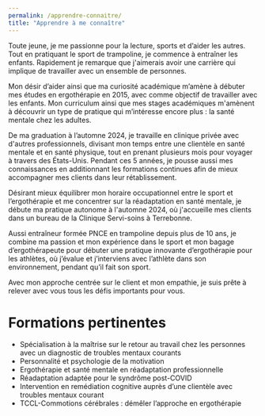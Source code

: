 ```yaml
---
permalink: /apprendre-connaitre/
title: "Apprendre à me connaître"
---
```


Toute jeune, je me passionne pour la lecture, sports et d’aider les autres. Tout en pratiquant le sport de trampoline, je commence à entraîner les enfants. Rapidement je remarque que j'aimerais avoir une carrière qui implique de travailler avec un ensemble de personnes. 

Mon désir d’aider ainsi que ma curiosité académique m’amène à débuter mes études en ergothérapie en 2015, avec comme objectif de travailler avec les enfants. Mon curriculum ainsi que mes stages académiques m'amènent à découvrir un type de pratique qui m’intéresse encore plus : la santé mentale chez les adultes. 

De ma graduation à l’automne 2024, je travaille en clinique privée avec d'autres professionnels, divisant mon temps entre une clientèle en santé mentale et en santé physique, tout en prenant plusieurs mois pour voyager à travers des États-Unis. Pendant ces 5 années, je pousse aussi mes connaissances en additionnant les formations continues afin de mieux accompagner mes clients dans leur rétablissement. 

Désirant mieux équilibrer mon horaire occupationnel entre le sport et l’ergothérapie et me concentrer sur la réadaptation en santé mentale, je débute ma pratique autonome à l'automne 2024, où j'accueille mes clients dans un bureau de la Clinique Servi-soins à Terrebonne. 

Aussi entraîneur formée PNCE en trampoline depuis plus de 10 ans, je combine ma passion et mon expérience dans le sport et mon bagage d’ergothérapeute pour débuter une pratique innovante d’ergothérapie pour les athlètes, où j’évalue et j’interviens avec l’athlète dans son environnement, pendant qu’il fait son sport. 

Avec mon approche centrée sur le client et mon empathie, je suis prête à relever avec vous tous les défis importants pour vous. 

# Formations pertinentes 
- Spécialisation à la maîtrise sur le retour au travail chez les personnes avec un diagnostic de troubles mentaux courants
- Personnalité et psychologie de la motivation
- Ergothérapie et santé mentale en réadaptation professionnelle
- Réadaptation adaptée pour le syndrôme post-COVID
- Intervention en remédiation cognitive auprès d’une clientèle avec troubles mentaux courant 
- TCCL-Commotions cérébrales : démêler l’approche en ergothérapie 

